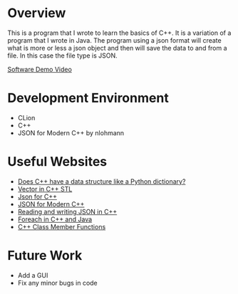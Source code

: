 # Overview

This is a program that I wrote to learn the basics of C++. It is a variation of a program that I wrote in Java. The program using a json format will create what is more or less a json object and then will save the data to and from a file. In this case the file type is JSON.

[Software Demo Video](https://youtu.be/NFAjAoil7KY)

# Development Environment

* CLion
* C++ 
* JSON for Modern C++ by nlohmann

# Useful Websites
* [Does C++ have a data structure like a Python dictionary?](https://stackoverflow.com/questions/66370380/does-c-have-a-data-structure-like-a-python-dictionary)
* [Vector in C++ STL](https://www.geeksforgeeks.org/vector-in-cpp-stl/)
* [Json for C++](https://github.com/nlohmann/json)
* [JSON for Modern C++](https://json.nlohmann.me/)
* [Reading and writing JSON in C++](https://subscription.packtpub.com/book/application-development/9781785286902/1/ch01lvl1sec12/reading-and-writing-json-in-c#:~:text=There's%20no%20native%20support%20for,%2Dsource%2Dparsers%2Fjsoncpp.)
* [Foreach in C++ and Java](https://www.geeksforgeeks.org/g-fact-40-foreach-in-c-and-java/)
* [C++ Class Member Functions](https://www.tutorialspoint.com/cplusplus/cpp_class_member_functions.htm)

# Future Work

* Add a GUI
* Fix any minor bugs in code